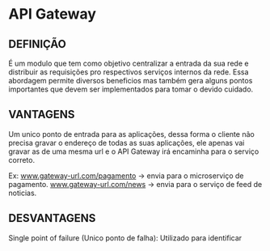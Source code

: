 # API Gateway

## DEFINIÇÃO

É um modulo que tem como objetivo centralizar a entrada da sua rede e distribuir as requisições pro respectivos serviços internos da rede. Essa abordagem permite diversos beneficios mas também gera alguns pontos importantes que devem ser implementados para tomar o devido cuidado.

## VANTAGENS
Um unico ponto de entrada para as aplicações, dessa forma o cliente não precisa gravar o endereço de todas as suas aplicações, ele apenas vai gravar as de uma mesma url e o API Gateway irá encaminha para o serviço correto.

Ex: 
www.gateway-url.com/pagamento -> envia para o microserviço de pagamento.
www.gateway-url.com/news -> envia para o serviço de feed de noticias.

## DESVANTAGENS

Single point of failure (Unico ponto de falha): Utilizado para identificar 